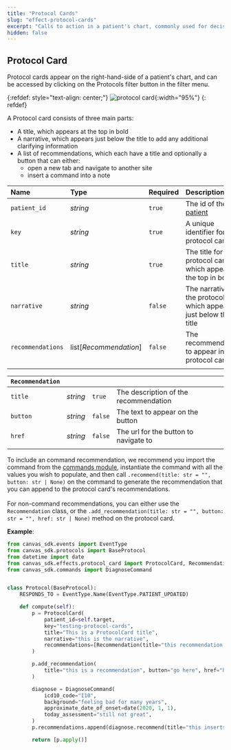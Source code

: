 ```yaml
---
title: "Protocol Cards"
slug: "effect-protocol-cards"
excerpt: "Calls to action in a patient's chart, commonly used for decision support intervention."
hidden: false
---
```


## Protocol Card

Protocol cards appear on the right-hand-side of a patient's chart, and can be accessed by clicking on the Protocols filter button in the filter menu. 

{:refdef: style="text-align: center;"}
![protocol card](/assets/images/protocol-card.png){:width="95%"}
{: refdef}


A Protocol card consists of three main parts:
- A title, which appears at the top in bold
- A narrative, which appears just below the title to add any additional clarifying information
- A list of recommendations, which each have a title and optionally a button that can either:
    - open a new tab and navigate to another site
    - insert a command into a note

| Name           | Type     | Required                               | Description                                                             |
| :------------- | :------- | :------------------------------------- | :---------------------------------------------------------------------- |
| `patient_id`      | _string_ | `true`                                 | The id of the [patient](/sdk/data-patient/)  |
| `key`      | _string_ | `true`       | A unique identifier for the protocol card |
| `title` | _string_ | `true` | The title for the protocol card, which appears at the top in bold   |
| `narrative` | _string_ | `false` | The narrative for the protocol card, which appears just below the title   |
| `recommendations` | list[_Recommendation_] | `false` | The recommendations to appear in the protocol card   |
|  |  |  |    |


| `Recommendation`     |      |      |         |
| :------------- | :------- | :------------------------------------- | :---------------------------------------------------------------------- |
| `title`      | _string_ | `true`                                 | The description of the recommendation |
| `button`      | _string_ | `false`       | The text to appear on the button |
| `href` | _string_ | `false` | The url for the button to navigate to   |
|  |  |  |    |

To include an command recommendation, we recommend you import the command from the [commands module](/sdk/commands/), instantiate the command with all the values you wish to populate, and then call `.recommend(title: str = "", button: str | None)` on the command to generate the recommendation that you can append to the protocol card's recommendations.
</br>
</br>
For non-command recommendations, you can either use the `Recommendation` class, or the `.add_recommendation(title: str = "", button: str = "", href: str | None)` method on the protocol card. 

**Example**:

```python
from canvas_sdk.events import EventType
from canvas_sdk.protocols import BaseProtocol
from datetime import date
from canvas_sdk.effects.protocol_card import ProtocolCard, Recommendation
from canvas_sdk.commands import DiagnoseCommand


class Protocol(BaseProtocol):
    RESPONDS_TO = EventType.Name(EventType.PATIENT_UPDATED)

    def compute(self):
        p = ProtocolCard(
            patient_id=self.target,
            key="testing-protocol-cards",
            title="This is a ProtocolCard title",
            narrative="this is the narrative",
            recommendations=[Recommendation(title="this recommendation has no action, just words!")]
        )

        p.add_recommendation(
            title="this is a recommendation", button="go here", href="https://canvasmedical.com/"
        )

        diagnose = DiagnoseCommand(
            icd10_code="I10",
            background="feeling bad for many years",
            approximate_date_of_onset=date(2020, 1, 1),
            today_assessment="still not great",
        )
        p.recommendations.append(diagnose.recommend(title="this inserts a diagnose command"))

        return [p.apply()]
```

<br/>
<br/>
<br/>

